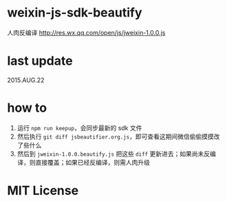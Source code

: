 # weixin-js-sdk-beautify

人肉反编译 http://res.wx.qq.com/open/js/jweixin-1.0.0.js

# last update

2015.AUG.22

# how to

1. 运行 `npm run keepup`，会同步最新的 sdk 文件
2. 然后执行 `git diff jsbeautifier.org.js`，即可查看这期间微信偷偷摸摸改了些什么
3. 然后到 `jweixin-1.0.0.beautify.js` 把这些 `diff` 更新进去；如果尚未反编译，则直接覆盖；如果已经反编译，则需人肉升级

# MIT License
